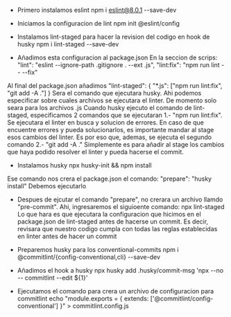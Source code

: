 - Primero instalamos eslint
npm i eslint@8.0.1 --save-dev

- Iniciamos la configuracion de lint
npm init @eslint/config

- Instalamos lint-staged para hacer la revision del codigo en hook de husky
npm i lint-staged --save-dev

- Añadimos esta configuracion al package.json
En la seccion de scrips:
 "lint": "eslint --ignore-path .gitignore . --ext .js",
 "lint:fix": "npm run lint -- --fix"

Al final del package.json añadimos
  "lint-staged": {
    "*.js": ["npm run lint:fix", "git add -A ."]
  }
Sera el comando que ejecutara husky. Ahi podemos especificar sobre cuales archivos se ejecutara el linter.
De momento solo seara para los archivos .js
Cuando husky ejecuto el comando de lint-staged, especificamos 2 comandos que se ejecutaran
1.- "npm run lint:fix". Se ejecutara el linter en busca y solucion de errores. En caso de que encuentre errores y pueda solucionarlos, es importante mandar al stage esos cambios del linter. Es por eso que, ademas, se ejecuta el segundo comando
2.- "git add -A ." Simplemente es para añadir al stage los cambios que haya podido resolver el linter y pueda hacerse el commit.

- Instalamos husky
npx husky-init && npm install

Ese comando nos crera el package.json el comando:
  "prepare": "husky install"
Debemos ejecutarlo

- Despues de ejcutar el comando "prepare", no crerara un archivo llamdo "pre-commit". Ahi, ingresaremos el siguioente comando:
npx lint-staged
Lo que hara es que ejecutara la configuracion que hicimos en el package.json de lint-staged antes de hacerse un commit.
Es decir, revisara que nuestro codigo cumpla con todas las reglas establecidas en linter antes de hacer un commit

- Preparemos husky para los conventional-commits
npm i @commitlint/{config-conventional,cli} --save-dev

- Añadimos el hook a husky
npx husky add .husky/commit-msg 'npx --no -- commitlint --edit ${1}'

- Ejecutamos el comando para crera un archivo de configuracion para commitlint
echo "module.exports = { extends: ['@commitlint/config-conventional'] }" > commitlint.config.js
